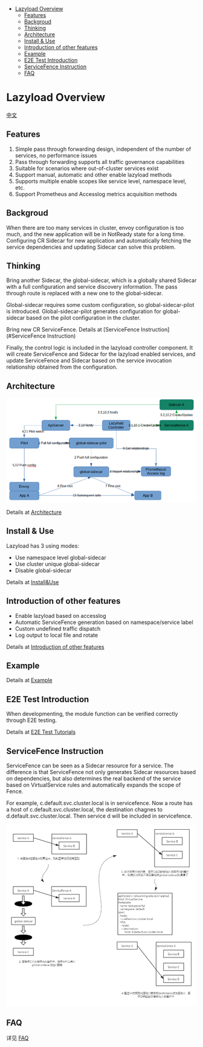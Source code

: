 - [Lazyload Overview](#lazyload-overview)
  - [Features](#features)
  - [Backgroud](#backgroud)
  - [Thinking](#thinking)
  - [Architecture](#architecture)
  - [Install & Use](#install--use)
  - [Introduction of other features](#introduction-of-other-features)
  - [Example](#example)
  - [E2E Test Introduction](#e2e-test-introduction)
  - [ServiceFence Instruction](#servicefence-instruction)
  - [FAQ](#faq)

# Lazyload Overview

[中文](./README_zh.md)

## Features

1. Simple pass through forwarding design, independent of the number of services, no performance issues
2. Pass through forwarding supports all traffic governance capabilities
3. Suitable for scenarios where out-of-cluster services exist
4. Support manual, automatic and other enable lazyload methods
5. Supports multiple enable scopes like service level, namespace level, etc.
6. Support Prometheus and Accesslog  metrics acquisition methods



## Backgroud

When there are too many services in cluster, envoy configuration is too much, and the new application will be in NotReady state for a long time. Configuring CR Sidecar for new application and automatically fetching the service dependencies and updating Sidecar can solve this problem.



## Thinking

Bring another Sidecar, the global-sidecar, which is a globally shared Sidecar with a full configuration and service discovery information. The pass through route is replaced with a new one to the global-sidecar.

Global-sidecar requires some custom configuration, so global-sidecar-pilot is introduced. Global-sidecar-pilot generates configuration for global-sidecar based on the pilot configuration in the cluster.

Bring new CR ServiceFence. Details at [ServiceFence Instruction](#ServiceFence Instruction)

Finally, the control logic is included in the lazyload controller component. It will create ServiceFence and Sidecar for the lazyload enabled services, and update ServiceFence and Sidecar based on the service invocation relationship obtained from the configuration.



## Architecture



<img src="./media/lazyload-architecture-2021-10-19-en.png" style="zoom:80%;" />



Details at [Architecture](./lazyload_tutorials.md#Architecture)





## Install & Use

Lazyload has 3 using modes: 

- Use namespace level global-sidecar
- Use cluster unique global-sidecar
- Disable global-sidecar

Details at [Install&Use](./lazyload_tutorials.md#install-and-use)



## Introduction of other features

- Enable lazyload based on accesslog
- Automatic ServiceFence generation based on namespace/service label
- Custom undefined traffic dispatch
- Log output to local file and rotate

Details at [Introduction of other features](./lazyload_tutorials.md#Introduction-of-other-features)



## Example

Details at [Example](./lazyload_tutorials.md#Example)



## E2E Test Introduction

When developmenting, the module function can be verified correctly through E2E testing.

Details at [E2E Test Tutorials](https://github.com/slime-io/slime/blob/master/doc/en/slime_e2e_test.md)



## ServiceFence Instruction

ServiceFence can be seen as a Sidecar resource for a service. The difference is that ServiceFence not only generates Sidecar resources based on dependencies, but also determines the real backend of the service based on VirtualService rules and automatically expands the scope of Fence.

For example, c.default.svc.cluster.local is in servicefence. Now a route has a host of c.default.svc.cluster.local, the destination chagnes to d.default.svc.cluster.local. Then service d will be included in servicefence.

<img src="./media/ll.png" alt="服务围栏" style="zoom: 67%;" />



## FAQ

详见 [FAQ](./lazyload_tutorials.md#FAQ)
